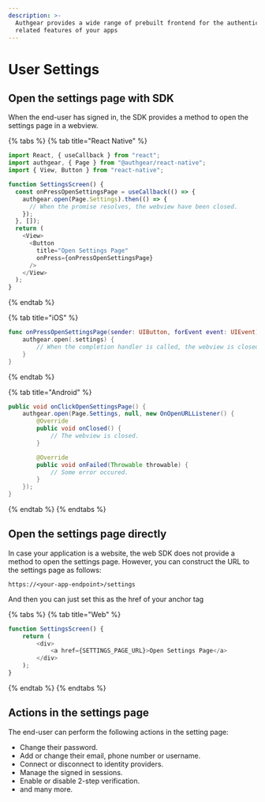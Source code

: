 ```yaml
---
description: >-
  Authgear provides a wide range of prebuilt frontend for the authentication
  related features of your apps
---
```


# User Settings

## Open the settings page with SDK

When the end-user has signed in, the SDK provides a method to open the settings page in a webview.

{% tabs %}
{% tab title="React Native" %}
```typescript
import React, { useCallback } from "react";
import authgear, { Page } from "@authgear/react-native";
import { View, Button } from "react-native";

function SettingsScreen() {
  const onPressOpenSettingsPage = useCallback(() => {
    authgear.open(Page.Settings).then(() => {
      // When the promise resolves, the webview have been closed.
    });
  }, []);
  return (
    <View>
      <Button
        title="Open Settings Page"
        onPress={onPressOpenSettingsPage}
      />
    </View>
  );
}
```
{% endtab %}

{% tab title="iOS" %}
```swift
func onPressOpenSettingsPage(sender: UIButton, forEvent event: UIEvent) {
    authgear.open(.settings) {
        // When the completion handler is called, the webview is closed.
    }
}
```
{% endtab %}

{% tab title="Android" %}
```java
public void onClickOpenSettingsPage() {
    authgear.open(Page.Settings, null, new OnOpenURLListener() {
        @Override
        public void onClosed() {
            // The webview is closed.
        }

        @Override
        public void onFailed(Throwable throwable) {
            // Some error occured.
        }
    });
}
```
{% endtab %}
{% endtabs %}

## Open the settings page directly

In case your application is a website, the web SDK does not provide a method to open the settings page. However, you can construct the URL to the settings page as follows:

`https://<your-app-endpoint>/settings`

And then you can just set this as the href of your anchor tag

{% tabs %}
{% tab title="Web" %}
```typescript
function SettingsScreen() {
    return (
        <div>
            <a href={SETTINGS_PAGE_URL}>Open Settings Page</a>
        </div>
    );
}
```
{% endtab %}
{% endtabs %}

## Actions in the settings page

The end-user can perform the following actions in the setting page:

* Change their password.
* Add or change their email, phone number or username.
* Connect or disconnect to identity providers.
* Manage the signed in sessions.
* Enable or disable 2-step verification.
* and many more.



